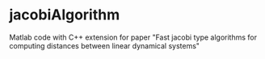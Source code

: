 # jacobiAlgorithm
Matlab code with C++ extension for paper "Fast jacobi type algorithms for computing distances between linear dynamical systems"
